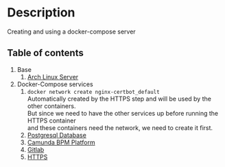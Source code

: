 # Description
Creating and using a docker-compose server

## Table of contents
1. Base
    1. [Arch Linux Server](base-arch-linux/README.md)
1. Docker-Compose services
    1. `docker network create nginx-certbot_default`  
        Automatically created by the HTTPS step and will be used by the other containers.  
        But since we need to have the other services up before running the HTTPS container  
        and these containers need the network, we need to create it first.
    1. [Postgresql Database](db-postgresql/README.md)
    1. [Camunda BPM Platform](camunda-bpm-platform/README.md)
    1. [Gitlab](gitlab/README.md)
    1. [HTTPS](https/README.md)
